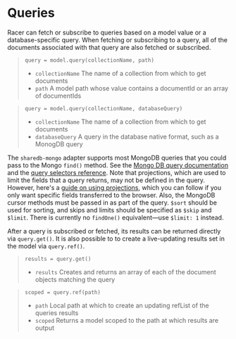 # Queries

Racer can fetch or subscribe to queries based on a model value or a database-specific query. When fetching or subscribing to a query, all of the documents associated with that query are also fetched or subscribed.

> `query = model.query(collectionName, path)`
> * `collectionName` The name of a collection from which to get documents
> * `path` A model path whose value contains a documentId or an array of documentIds

> `query = model.query(collectionName, databaseQuery)`
> * `collectionName` The name of a collection from which to get documents
> * `databaseQuery` A query in the database native format, such as a MonogDB query

The `sharedb-mongo` adapter supports most MongoDB queries that you could pass to the Mongo `find()` method. See the [Mongo DB query documentation](https://docs.mongodb.org/manual/core/read-operations/#read-operations-query-document) and the [query selectors reference](https://docs.mongodb.org/manual/reference/operator/#query-selectors). Note that projections, which are used to limit the fields that a query returns, may not be defined in the query. However, here's a [guide on using projections](https://github.com/derbyparty/derby-faq/tree/master/en#i-dont-need-all-collections-fields-in-a-browser-how-to-get-only-particular-fields-collections-projection), which you can follow if you only want specific fields transferred to the browser. Also, the MongoDB cursor methods must be passed in as part of the query. `$sort` should be used for sorting, and skips and limits should be specified as `$skip` and `$limit`. There is currently no `findOne()` equivalent&mdash;use `$limit: 1` instead.

After a query is subscribed or fetched, its results can be returned directly via `query.get()`. It is also possible to to create a live-updating results set in the model via `query.ref()`.

> `results = query.get()`
> * `results` Creates and returns an array of each of the document objects matching the query

> `scoped = query.ref(path)`
> * `path` Local path at which to create an updating refList of the queries results
> * `scoped` Returns a model scoped to the path at which results are output
